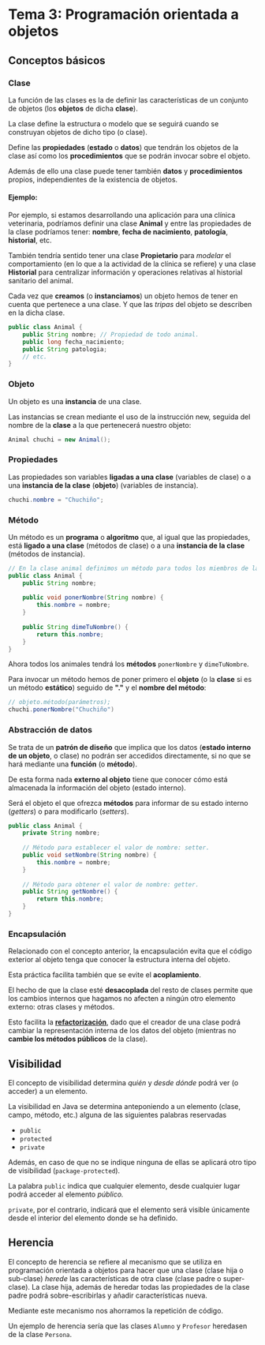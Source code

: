 # Tema 3: Programación orientada a objetos

## Conceptos básicos

### Clase

La función de las clases es la de definir las características de un conjunto de objetos (los **objetos** de dicha **clase**).

La clase define la estructura o modelo que se seguirá cuando se construyan objetos de dicho tipo (o clase).

Define las **propiedades** (**estado** o **datos**) que tendrán los objetos de la clase así como los **procedimientos** que se podrán invocar sobre el objeto.

Además de ello una clase puede tener también **datos** y **procedimientos** propios, independientes de la existencia de objetos.

#### Ejemplo:

Por ejemplo, si estamos desarrollando una aplicación para una clínica veterinaria, podríamos definir una clase **Animal** y entre las propiedades de la clase podríamos tener: **nombre**, **fecha de nacimiento**, **patología**, **historial**, etc.

También tendría sentido tener una clase **Propietario** para *modelar* el comportamiento (en lo que a la actividad de la clínica se refiere) y una clase **Historial** para centralizar información y operaciones relativas al historial sanitario del animal.

Cada vez que **creamos** (o **instanciamos**) un objeto hemos de tener en cuenta que pertenece a una clase. Y que las *tripas* del objeto se describen en la dicha clase.

```java
public class Animal {
    public String nombre; // Propiedad de todo animal.
    public long fecha_nacimiento;
    public String patologia;
    // etc.
}
```

### Objeto

Un objeto es una **instancia** de una clase.

Las instancias se crean mediante el uso de la instrucción new, seguida del nombre de la **clase** a la que pertenecerá nuestro objeto:

```java
Animal chuchi = new Animal();
```

### Propiedades

Las propiedades son variables **ligadas a una clase** (variables de clase) o a una **instancia de la clase** (**objeto**) (variables de instancia).

```java
chuchi.nombre = "Chuchiño";
```

### Método

Un método es un **programa** o **algoritmo** que, al igual que las propiedades, está **ligado a una clase** (métodos de clase) o a una **instancia de la clase** (métodos de instancia).

```java
// En la clase animal definimos un método para todos los miembros de la clase:
public class Animal {
    public String nombre;
    
    public void ponerNombre(String nombre) {
        this.nombre = nombre;
    }
    
    public String dimeTuNombre() {
        return this.nombre;
    }
}
```

Ahora todos los animales tendrá los **métodos** `ponerNombre` y `dimeTuNombre`.

Para invocar un método hemos de poner primero el **objeto** (o la **clase** si es un método **estático**) seguido de **"."** y el **nombre del método**:

```java
// objeto.método(parámetros);
chuchi.ponerNombre("Chuchiño")
```

### Abstracción de datos

Se trata de un **patrón de diseño** que implica que los datos (**estado interno de un objeto**, o clase) no podrán ser accedidos directamente, si no que se hará mediante una **función** (o **método**).

De esta forma nada **externo al objeto** tiene que conocer cómo está almacenada la información del objeto (estado interno).

Será el objeto el que ofrezca **métodos** para informar de su estado interno (*getters*) o para modificarlo (*setters*).

``` java
public class Animal {
    private String nombre;
    
    // Método para establecer el valor de nombre: setter.
    public void setNombre(String nombre) {
        this.nombre = nombre;
    }
    
    // Método para obtener el valor de nombre: getter.
    public String getNombre() {
        return this.nombre;
    }
}
```

### Encapsulación

Relacionado con el concepto anterior, la encapsulación evita que el código exterior al objeto tenga que conocer la estructura interna del objeto.

Esta práctica facilita también que se evite el **acoplamiento**.

El hecho de que la clase esté **desacoplada** del resto de clases permite que los cambios internos que hagamos no afecten a ningún otro elemento externo: otras clases y métodos.

Esto facilita la **[refactorización](https://es.wikipedia.org/wiki/Refactorizaci%C3%B3n)**, dado que el creador de una clase podrá cambiar la representación interna de los datos del objeto (mientras no **cambie los métodos públicos** de la clase).

## Visibilidad

El concepto de visibilidad determina *quién* y *desde dónde* podrá ver (o acceder) a un elemento.

La visibilidad en Java se determina anteponiendo a un elemento (clase, campo, método, etc.) alguna de las siguientes palabras reservadas

* `public`
* `protected`
* `private`

Además, en caso de que no se indique ninguna de ellas se aplicará otro tipo de visibilidad (`package-protected`).

La palabra `public` indica que cualquier elemento, desde cualquier lugar podrá acceder al elemento *público.*

`private`, por el contrario, indicará que el elemento será visible únicamente desde el interior del elemento donde se ha definido.

## Herencia

El concepto de herencia se refiere al mecanismo que se utiliza en programación orientada a objetos para hacer que una clase (clase hija o sub-clase) *herede* las características de otra clase (clase padre o super-clase). La clase hija, además de heredar todas las propiedades de la clase padre podrá sobre-escribirlas y añadir características nueva.

Mediante este mecanismo nos ahorramos la repetición de código.

Un ejemplo de herencia sería que las clases `Alumno` y `Profesor` heredasen de la clase `Persona`.
